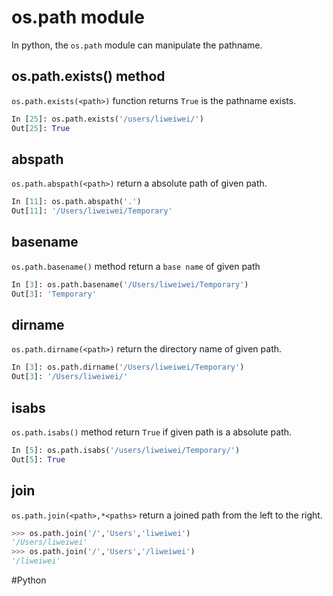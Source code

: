 # os.path module

In python, the `os.path` module can manipulate the pathname.

## os.path.exists() method

`os.path.exists(<path>)` function returns `True` is the pathname exists. 

``` python
In [25]: os.path.exists('/users/liweiwei/')
Out[25]: True
```

## abspath

`os.path.abspath(<path>)`  return a absolute path of given path. 

``` python
In [11]: os.path.abspath('.')
Out[11]: '/Users/liweiwei/Temporary'
```

## basename

`os.path.basename()` method return a `base name` of given path

``` python
In [3]: os.path.basename('/Users/liweiwei/Temporary')
Out[3]: 'Temporary'

```

## dirname

`os.path.dirname(<path>)` return the directory name of given path.

``` python
In [3]: os.path.dirname('/Users/liweiwei/Temporary')
Out[3]: '/Users/liweiwei/'
```

## isabs

`os.path.isabs()` method return `True` if given path is a absolute path. 

``` python
In [5]: os.path.isabs('/users/liweiwei/Temporary/')
Out[5]: True
```

## join

`os.path.join(<path>,*<paths>` return a joined path from the left to the right. 

``` python
>>> os.path.join('/','Users','liweiwei')
'/Users/liweiwei'
>>> os.path.join('/','Users','/liweiwei')
'/liweiwei'
```

#Python
